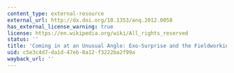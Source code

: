```yaml
---
content_type: external-resource
external_url: http://dx.doi.org/10.1353/anq.2012.0058
has_external_license_warning: true
license: https://en.wikipedia.org/wiki/All_rights_reserved
status: ''
title: 'Coming in at an Unusual Angle: Exo-Surprise and the Fieldworking Cosmonaut'
uid: c5e3c4d7-da1d-47eb-8a12-f3222ba2f99a
wayback_url: ''
---
```

